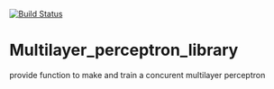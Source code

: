 [![Build Status](https://magnum.travis-ci.com/derniercri/Multilayer_perceptron_library.svg?token=p2JVdRH4ZTM3RrdbkBvo)](https://magnum.travis-ci.com/derniercri/Multilayer_perceptron_library)

# Multilayer_perceptron_library
provide function to make and train a concurent multilayer perceptron
